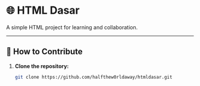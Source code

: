 # 🌐 HTML Dasar  

A simple HTML project for learning and collaboration.  

---

## 🚀 How to Contribute  
1. **Clone the repository:**  
   ```bash
   git clone https://github.com/halfthew0rldaway/htmldasar.git

